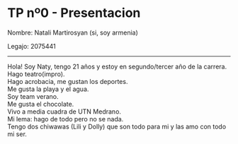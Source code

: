 # TP nº0 - Presentacion

Nombre: Natali Martirosyan (si, soy armenia)

Legajo: 2075441

---
Hola! Soy Naty, tengo 21 años y estoy en segundo/tercer año de la carrera.  
Hago teatro(impro).  
Hago acrobacia, me gustan los deportes.  
Me gusta la playa y el agua.  
Soy team verano.  
Me gusta el chocolate.   
Vivo a media cuadra de UTN Medrano.   
Mi lema: hago de todo pero no se nada.  
Tengo dos chiwawas (Lili y Dolly) que son todo para mi y las amo con todo mi ser.
